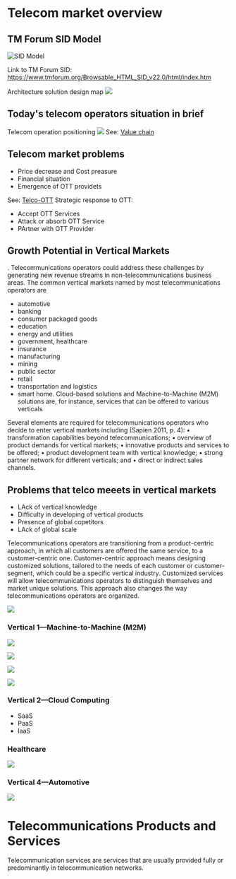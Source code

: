 # Telecom market overview

## TM Forum SID Model
![SID Model](/Images/SID_L1.jpg "SID Model")

Link to TM Forum SID: https://www.tmforum.org/Browsable_HTML_SID_v22.0/html/index.htm

Architecture solution design map
![](Images/Archetecture%20Solution%20map.jpg)

## Today's telecom operators situation in brief

Telecom operation positioning
![](Images/Categorizing_telecom_operators.jpg)
See: [Value chain](Terms.md#value-chain)

## Telecom market problems
* Price decrease and Cost preasure
* Financial situation
* Emergence of OTT providets 

See: [Telco-OTT](Terms.md#ott)
Strategic response to OTT:
* Accept OTT Services
* Attack or absorb OTT Service
* PArtner with OTT Provider


## Growth Potential in Vertical Markets
. Telecommunications operators could address these challenges
by generating new revenue streams in non-telecommunications business areas. The common vertical markets named by most telecommunications operators are
* automotive
* banking
* consumer packaged goods
* education
* energy and utilities
* government, healthcare
* insurance
* manufacturing
*  mining
*  public sector
*  retail
*  transportation and logistics
*  smart home.
  Cloud-based solutions and Machine-to-Machine (M2M) solutions are, for instance, services that can be offered
to various verticals

Several elements are required for telecommunications operators who decide to
enter vertical markets including (Sapien 2011, p. 4):
• transformation capabilities beyond telecommunications;
• overview of product demands for vertical markets;
• innovative products and services to be offered;
• product development team with vertical knowledge;
• strong partner network for different verticals; and
• direct or indirect sales channels.

## Problems that telco meeets in vertical markets
* LAck of vertical knowledge
* Difficulty in developing of vertical products
* Presence of global copetitors
* LAck of global scale

Telecommunications operators are transitioning from a product-centric approach, in which all customers are offered the same service, to a customer-centric one. Customer-centric approach means designing customized
solutions, tailored to the needs of each customer or customer-segment, which could be a specific vertical industry. Customized services will allow telecommunications
operators to distinguish themselves and market unique solutions. This approach also changes the way telecommunications operators are organized.

![](/Images/from_product_to_customer.jpg)

### Vertical 1—Machine-to-Machine (M2M)

![](/Images/m2m_b2b2c.jpg)

![](/Images/m2m_drivers.jpg)

![](/Images/m2mvstraditional.jpg)

![](/Images/m2m_value_chain.jpg)


### Vertical 2—Cloud Computing

* SaaS
* PaaS
* IaaS


### Healthcare
![](/Images/heathcare.jpg)

### Vertical 4—Automotive
![](/Images/automotive.jpg)


# Telecommunications Products and Services

Telecommunication services are services that are usually provided fully or predominantly in telecommunication networks.





  